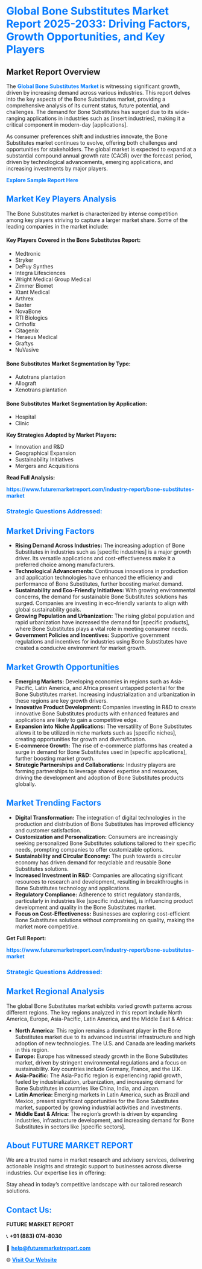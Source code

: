<h1 style="color: #007BFF;">Global Bone Substitutes Market Report 2025-2033: Driving Factors, Growth Opportunities, and Key Players</h1>

<section id="overview">
<h2>Market Report Overview</h2>
<p>The <a href="https://www.futuremarketreport.com/industry-report/bone-substitutes-market" style="color: #007BFF; text-decoration: none;"><strong>Global Bone Substitutes Market</strong></a> is witnessing significant growth, driven by increasing demand across various industries. This report delves into the key aspects of the Bone Substitutes market, providing a comprehensive analysis of its current status, future potential, and challenges. The demand for Bone Substitutes has surged due to its wide-ranging applications in industries such as [insert industries], making it a critical component in modern-day [applications].</p>
<p>As consumer preferences shift and industries innovate, the Bone Substitutes market continues to evolve, offering both challenges and opportunities for stakeholders. The global market is expected to expand at a substantial compound annual growth rate (CAGR) over the forecast period, driven by technological advancements, emerging applications, and increasing investments by major players.</p>
</section>

<section id="overview">
<p><a href="https://www.futuremarketreport.com/request-sample/reportId=55762" style="color: #007BFF; text-decoration: none;"><strong>Explore Sample Report Here</strong></a></p>
</section>

<section id="key-players">
<h2 style="color: #007BFF;">Market Key Players Analysis</h2>
<p>The Bone Substitutes market is characterized by intense competition among key players striving to capture a larger market share. Some of the leading companies in the market include:</p>
<h4>Key Players Covered in the Bone Substitutes Report:</h4>
<ul><li>Medtronic</li><li>Stryker</li><li>DePuy Synthes</li><li>Integra Lifesciences</li><li>Wright Medical Group Medical</li><li>Zimmer Biomet</li><li>Xtant Medical</li><li>Arthrex</li><li>Baxter</li><li>NovaBone</li><li>RTI Biologics</li><li>Orthofix</li><li>Citagenix</li><li>Heraeus Medical</li><li>Graftys</li><li>NuVasive</li></ul>
<h4>Bone Substitutes Market Segmentation by Type:</h4>
<ul><li>Autotrans plantation</li><li>Allograft</li><li>Xenotrans plantation</li></ul>

<h4>Bone Substitutes Market Segmentation by Application:</h4>
<ul><li>Hospital</li><li>Clinic</li></ul>
<p><strong>Key Strategies Adopted by Market Players:</strong></p>
<ul>
<li>Innovation and R&D</li>
<li>Geographical Expansion</li>
<li>Sustainability Initiatives</li>
<li>Mergers and Acquisitions</li>
</ul>
</section>

<section>
<p><strong>Read Full Analysis: </strong></p><a href="https://www.futuremarketreport.com/industry-report/bone-substitutes-market" style="color: #007BFF; text-decoration: none;"><strong>https://www.futuremarketreport.com/industry-report/bone-substitutes-market</strong></a>
<h3 style="color: #007BFF;">Strategic Questions Addressed:</h3>
</section>

<section id="driving-factors">
<h2 style="color: #007BFF;">Market Driving Factors</h2>
<ul>
<li><strong>Rising Demand Across Industries:</strong> The increasing adoption of Bone Substitutes in industries such as [specific industries] is a major growth driver. Its versatile applications and cost-effectiveness make it a preferred choice among manufacturers.</li>
<li><strong>Technological Advancements:</strong> Continuous innovations in production and application technologies have enhanced the efficiency and performance of Bone Substitutes, further boosting market demand.</li>
<li><strong>Sustainability and Eco-Friendly Initiatives:</strong> With growing environmental concerns, the demand for sustainable Bone Substitutes solutions has surged. Companies are investing in eco-friendly variants to align with global sustainability goals.</li>
<li><strong>Growing Population and Urbanization:</strong> The rising global population and rapid urbanization have increased the demand for [specific products], where Bone Substitutes plays a vital role in meeting consumer needs.</li>
<li><strong>Government Policies and Incentives:</strong> Supportive government regulations and incentives for industries using Bone Substitutes have created a conducive environment for market growth.</li>
</ul>
</section>

<section id="growth-opportunities">
<h2 style="color: #007BFF;">Market Growth Opportunities</h2>
<ul>
<li><strong>Emerging Markets:</strong> Developing economies in regions such as Asia-Pacific, Latin America, and Africa present untapped potential for the Bone Substitutes market. Increasing industrialization and urbanization in these regions are key growth drivers.</li>
<li><strong>Innovative Product Development:</strong> Companies investing in R&D to create innovative Bone Substitutes products with enhanced features and applications are likely to gain a competitive edge.</li>
<li><strong>Expansion into Niche Applications:</strong> The versatility of Bone Substitutes allows it to be utilized in niche markets such as [specific niches], creating opportunities for growth and diversification.</li>
<li><strong>E-commerce Growth:</strong> The rise of e-commerce platforms has created a surge in demand for Bone Substitutes used in [specific applications], further boosting market growth.</li>
<li><strong>Strategic Partnerships and Collaborations:</strong> Industry players are forming partnerships to leverage shared expertise and resources, driving the development and adoption of Bone Substitutes products globally.</li>
</ul>
</section>

<section id="trending-factors">
<h2 style="color: #007BFF;">Market Trending Factors</h2>
<ul>
<li><strong>Digital Transformation:</strong> The integration of digital technologies in the production and distribution of Bone Substitutes has improved efficiency and customer satisfaction.</li>
<li><strong>Customization and Personalization:</strong> Consumers are increasingly seeking personalized Bone Substitutes solutions tailored to their specific needs, prompting companies to offer customizable options.</li>
<li><strong>Sustainability and Circular Economy:</strong> The push towards a circular economy has driven demand for recyclable and reusable Bone Substitutes solutions.</li>
<li><strong>Increased Investment in R&D:</strong> Companies are allocating significant resources to research and development, resulting in breakthroughs in Bone Substitutes technology and applications.</li>
<li><strong>Regulatory Compliance:</strong> Adherence to strict regulatory standards, particularly in industries like [specific industries], is influencing product development and quality in the Bone Substitutes market.</li>
<li><strong>Focus on Cost-Effectiveness:</strong> Businesses are exploring cost-efficient Bone Substitutes solutions without compromising on quality, making the market more competitive.</li>
</ul>
</section>

<section>
<p><strong>Get Full Report: </strong></p><a href="https://www.futuremarketreport.com/industry-report/bone-substitutes-market" style="color: #007BFF; text-decoration: none;"><strong>https://www.futuremarketreport.com/industry-report/bone-substitutes-market</strong></a>
<h3 style="color: #007BFF;">Strategic Questions Addressed:</h3>
</section>


<section id="regional-analysis">
<h2 style="color: #007BFF;">Market Regional Analysis</h2>
<p>The global Bone Substitutes market exhibits varied growth patterns across different regions. The key regions analyzed in this report include North America, Europe, Asia-Pacific, Latin America, and the Middle East & Africa:</p>
<ul>
<li><strong>North America:</strong> This region remains a dominant player in the Bone Substitutes market due to its advanced industrial infrastructure and high adoption of new technologies. The U.S. and Canada are leading markets in this region.</li>
<li><strong>Europe:</strong> Europe has witnessed steady growth in the Bone Substitutes market, driven by stringent environmental regulations and a focus on sustainability. Key countries include Germany, France, and the U.K.</li>
<li><strong>Asia-Pacific:</strong> The Asia-Pacific region is experiencing rapid growth, fueled by industrialization, urbanization, and increasing demand for Bone Substitutes in countries like China, India, and Japan.</li>
<li><strong>Latin America:</strong> Emerging markets in Latin America, such as Brazil and Mexico, present significant opportunities for the Bone Substitutes market, supported by growing industrial activities and investments.</li>
<li><strong>Middle East & Africa:</strong> The region’s growth is driven by expanding industries, infrastructure development, and increasing demand for Bone Substitutes in sectors like [specific sectors].</li>
</ul>
</section>

<footer>
<h2 style="color: #007BFF;">About FUTURE MARKET REPORT</h2>
<p>We are a trusted name in market research and advisory services, delivering actionable insights and strategic support to businesses across diverse industries. Our expertise lies in offering:</p>

<p>Stay ahead in today’s competitive landscape with our tailored research solutions.</p>

<h2 style="color: #007BFF;">Contact Us:</h2>
<p><strong>FUTURE MARKET REPORT</strong></p>
<p>📞 <strong>+91 (883) 074-8030</strong></p>
<p>📧 <strong><a href="mailto:help@futuremarketreport.com" style="color: #007BFF;">help@futuremarketreport.com</a></strong></p>
<p>🌐 <strong><a href="https://www.futuremarketreport.com/" style="color: #007BFF;">Visit Our Website</a></strong></p>
</footer>